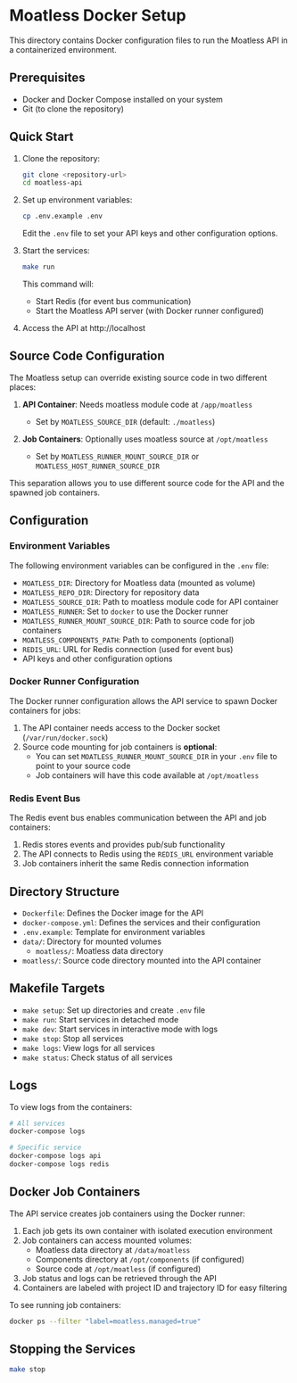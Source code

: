 # Moatless Docker Setup

This directory contains Docker configuration files to run the Moatless API in a containerized environment.

## Prerequisites

- Docker and Docker Compose installed on your system
- Git (to clone the repository)

## Quick Start

1. Clone the repository:
   ```bash
   git clone <repository-url>
   cd moatless-api
   ```

2. Set up environment variables:
   ```bash
   cp .env.example .env
   ```
   
   Edit the `.env` file to set your API keys and other configuration options.

3. Start the services:
   ```bash
   make run
   ```

   This command will:
   - Start Redis (for event bus communication)
   - Start the Moatless API server (with Docker runner configured)

4. Access the API at http://localhost

## Source Code Configuration

The Moatless setup can override existing source code in two different places:

1. **API Container**: Needs moatless module code at `/app/moatless`
   - Set by `MOATLESS_SOURCE_DIR` (default: `./moatless`)

2. **Job Containers**: Optionally uses moatless source at `/opt/moatless`
   - Set by `MOATLESS_RUNNER_MOUNT_SOURCE_DIR` or `MOATLESS_HOST_RUNNER_SOURCE_DIR`

This separation allows you to use different source code for the API and the spawned job containers.

## Configuration

### Environment Variables

The following environment variables can be configured in the `.env` file:

- `MOATLESS_DIR`: Directory for Moatless data (mounted as volume)
- `MOATLESS_REPO_DIR`: Directory for repository data
- `MOATLESS_SOURCE_DIR`: Path to moatless module code for API container
- `MOATLESS_RUNNER`: Set to `docker` to use the Docker runner
- `MOATLESS_RUNNER_MOUNT_SOURCE_DIR`: Path to source code for job containers
- `MOATLESS_COMPONENTS_PATH`: Path to components (optional)
- `REDIS_URL`: URL for Redis connection (used for event bus)
- API keys and other configuration options

### Docker Runner Configuration

The Docker runner configuration allows the API service to spawn Docker containers for jobs:

1. The API container needs access to the Docker socket (`/var/run/docker.sock`)
2. Source code mounting for job containers is **optional**:
   - You can set `MOATLESS_RUNNER_MOUNT_SOURCE_DIR` in your `.env` file to point to your source code
   - Job containers will have this code available at `/opt/moatless`

### Redis Event Bus

The Redis event bus enables communication between the API and job containers:

1. Redis stores events and provides pub/sub functionality
2. The API connects to Redis using the `REDIS_URL` environment variable
3. Job containers inherit the same Redis connection information

## Directory Structure

- `Dockerfile`: Defines the Docker image for the API
- `docker-compose.yml`: Defines the services and their configuration
- `.env.example`: Template for environment variables
- `data/`: Directory for mounted volumes
  - `moatless/`: Moatless data directory
- `moatless/`: Source code directory mounted into the API container

## Makefile Targets

- `make setup`: Set up directories and create `.env` file
- `make run`: Start services in detached mode
- `make dev`: Start services in interactive mode with logs
- `make stop`: Stop all services
- `make logs`: View logs for all services
- `make status`: Check status of all services

## Logs

To view logs from the containers:

```bash
# All services
docker-compose logs

# Specific service
docker-compose logs api
docker-compose logs redis
```

## Docker Job Containers

The API service creates job containers using the Docker runner:

1. Each job gets its own container with isolated execution environment
2. Job containers can access mounted volumes:
   - Moatless data directory at `/data/moatless`
   - Components directory at `/opt/components` (if configured)
   - Source code at `/opt/moatless` (if configured)
3. Job status and logs can be retrieved through the API
4. Containers are labeled with project ID and trajectory ID for easy filtering

To see running job containers:

```bash
docker ps --filter "label=moatless.managed=true"
```

## Stopping the Services

```bash
make stop
```